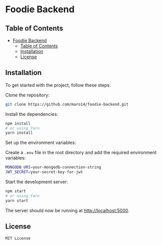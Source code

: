 # Foodie Backend

## Table of Contents

- [Foodie Backend](#foodie-backend)
  - [Table of Contents](#table-of-contents)
  - [Installation](#installation)
  - [License](#license)

## Installation

To get started with the project, follow these steps:

Clone the repository:

```bash
git clone https://github.com/maro14/foodie-backend.git
```

Install the dependencies:

```bash
npm install
# or using Yarn
yarn install
```

Set up the environment variables:

Create a `.env` file in the root directory and add the required environment variables:

```bash
MONGODB_URI=your-mongodb-connection-string
JWT_SECRET=your-secret-key-for-jwt
```

Start the development server:

```bash
npm start
# or using Yarn
yarn start
```

The server should now be running at <http://localhost:5000>.

## License

```bash
MIT License
```
